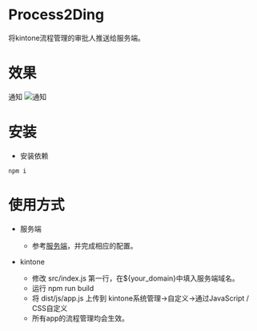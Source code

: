 # Process2Ding
将kintone流程管理的审批人推送给服务端。

# 效果
通知
![通知](https://raw.githubusercontent.com/cyaoc/cn-idp/master/screenshots/notify.gif)

# 安装
- 安装依赖
```console
npm i
```

# 使用方式
- 服务端
  - 参考[服务端](https://github.com/cyaoc/Dingtalk-IdP-demo)，并完成相应的配置。

- kintone
  - 修改 src/index.js 第一行，在${your_domain}中填入服务端域名。
  - 运行 npm run build
  - 将 dist/js/app.js 上传到 kintone系统管理->自定义->通过JavaScript / CSS自定义
  - 所有app的流程管理均会生效。

